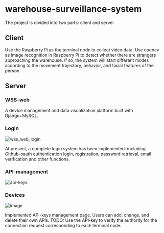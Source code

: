 # warehouse-surveillance-system

The project is divided into two parts: client and server

## Client

Use the Raspberry Pi as the terminal node to collect video data. Use opencv as image recognition in Raspberry Pi to detect whether there are strangers approaching the warehouse. If so, the system will start different modes according to the movement trajectory, behavior, and facial features of the person.

## Server
### WSS-web

A device management and data visualization platform built with Django+MySQL.

### Login
![wss_web_login](https://user-images.githubusercontent.com/47854126/217678299-a11a90ec-d8e0-4f9e-bb5e-c846c0e0f1b1.png)

At present, a complete login system has been implemented: including Github-oauth authentication login, registration, password retrieval, email verification and other functions.

### API-management
![api-keys](https://user-images.githubusercontent.com/47854126/217678256-161a0fd2-cf15-49a4-950c-ea281bde3ab1.png)

### Devices
![image](https://user-images.githubusercontent.com/47854126/218561209-bce32ed4-9a80-40ca-8127-1d600e740617.png)


Implemented API-keys management page. Users can add, change, and delete their own APIs.
TODO: Use the API-key to verify the authority for the connection request corresponding to each terminal node.



